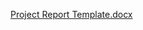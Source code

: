 [Project Report Template.docx](https://github.com/user-attachments/files/18923901/Project.Report.Template.docx)
